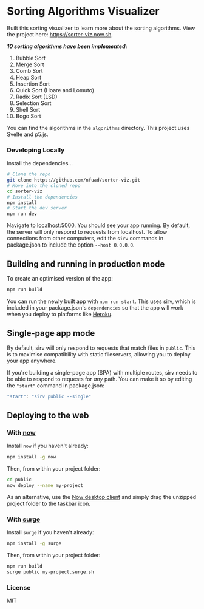 # Sorting Algorithms Visualizer

Built this sorting visualizer to learn more about the sorting algorithms. View the project here: https://sorter-viz.now.sh.

**_10 sorting algorithms have been implemented:_**

1. Bubble Sort
2. Merge Sort
3. Comb Sort
4. Heap Sort
5. Insertion Sort
6. Quick Sort (Hoare and Lomuto)
7. Radix Sort (LSD)
8. Selection Sort
9. Shell Sort
10. Bogo Sort

You can find the algorithms in the `algorithms` directory.
This project uses Svelte and p5.js.

### Developing Locally

Install the dependencies...

```bash
# Clone the repo
git clone https://github.com/nfuad/sorter-viz.git
# Move into the cloned repo
cd sorter-viz
# Install the dependencies
npm install
# Start the dev server
npm run dev
```

Navigate to [localhost:5000](http://localhost:5000). You should see your app running.
By default, the server will only respond to requests from localhost. To allow connections from other computers, edit the `sirv` commands in package.json to include the option `--host 0.0.0.0`.

## Building and running in production mode

To create an optimised version of the app:

```bash
npm run build
```

You can run the newly built app with `npm run start`. This uses [sirv](https://github.com/lukeed/sirv), which is included in your package.json's `dependencies` so that the app will work when you deploy to platforms like [Heroku](https://heroku.com).

## Single-page app mode

By default, sirv will only respond to requests that match files in `public`. This is to maximise compatibility with static fileservers, allowing you to deploy your app anywhere.

If you're building a single-page app (SPA) with multiple routes, sirv needs to be able to respond to requests for _any_ path. You can make it so by editing the `"start"` command in package.json:

```js
"start": "sirv public --single"
```

## Deploying to the web

### With [now](https://zeit.co/now)

Install `now` if you haven't already:

```bash
npm install -g now
```

Then, from within your project folder:

```bash
cd public
now deploy --name my-project
```

As an alternative, use the [Now desktop client](https://zeit.co/download) and simply drag the unzipped project folder to the taskbar icon.

### With [surge](https://surge.sh/)

Install `surge` if you haven't already:

```bash
npm install -g surge
```

Then, from within your project folder:

```bash
npm run build
surge public my-project.surge.sh
```

### License

MIT

